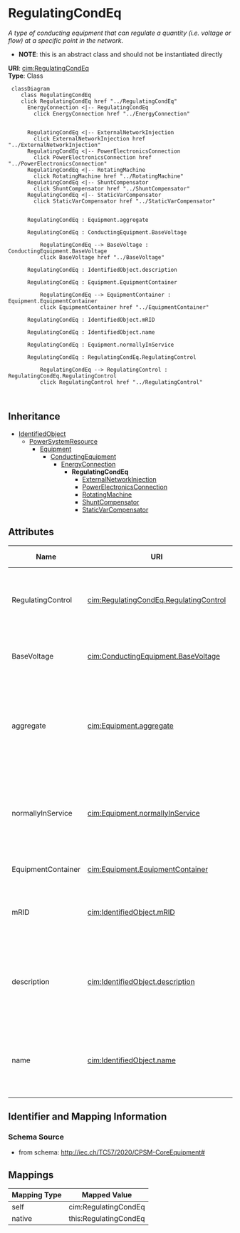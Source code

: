 # RegulatingCondEq


_A type of conducting equipment that can regulate a quantity (i.e. voltage or flow) at a specific point in the network._




* __NOTE__: this is an abstract class and should not be instantiated directly


**URI**: [cim:RegulatingCondEq](http://iec.ch/TC57/CIM100#RegulatingCondEq)<br />
**Type**: Class




```mermaid
 classDiagram
    class RegulatingCondEq
    click RegulatingCondEq href "../RegulatingCondEq"
      EnergyConnection <|-- RegulatingCondEq
        click EnergyConnection href "../EnergyConnection"
      

      RegulatingCondEq <|-- ExternalNetworkInjection
        click ExternalNetworkInjection href "../ExternalNetworkInjection"
      RegulatingCondEq <|-- PowerElectronicsConnection
        click PowerElectronicsConnection href "../PowerElectronicsConnection"
      RegulatingCondEq <|-- RotatingMachine
        click RotatingMachine href "../RotatingMachine"
      RegulatingCondEq <|-- ShuntCompensator
        click ShuntCompensator href "../ShuntCompensator"
      RegulatingCondEq <|-- StaticVarCompensator
        click StaticVarCompensator href "../StaticVarCompensator"
      
      
      RegulatingCondEq : Equipment.aggregate
        
      RegulatingCondEq : ConductingEquipment.BaseVoltage
        
          RegulatingCondEq --> BaseVoltage : ConductingEquipment.BaseVoltage
          click BaseVoltage href "../BaseVoltage"
        
      RegulatingCondEq : IdentifiedObject.description
        
      RegulatingCondEq : Equipment.EquipmentContainer
        
          RegulatingCondEq --> EquipmentContainer : Equipment.EquipmentContainer
          click EquipmentContainer href "../EquipmentContainer"
        
      RegulatingCondEq : IdentifiedObject.mRID
        
      RegulatingCondEq : IdentifiedObject.name
        
      RegulatingCondEq : Equipment.normallyInService
        
      RegulatingCondEq : RegulatingCondEq.RegulatingControl
        
          RegulatingCondEq --> RegulatingControl : RegulatingCondEq.RegulatingControl
          click RegulatingControl href "../RegulatingControl"
        
      
```





## Inheritance
* [IdentifiedObject](IdentifiedObject.md)
    * [PowerSystemResource](PowerSystemResource.md)
        * [Equipment](Equipment.md)
            * [ConductingEquipment](ConductingEquipment.md)
                * [EnergyConnection](EnergyConnection.md)
                    * **RegulatingCondEq**
                        * [ExternalNetworkInjection](ExternalNetworkInjection.md)
                        * [PowerElectronicsConnection](PowerElectronicsConnection.md)
                        * [RotatingMachine](RotatingMachine.md)
                        * [ShuntCompensator](ShuntCompensator.md)
                        * [StaticVarCompensator](StaticVarCompensator.md)



## Attributes


| Name | URI | Cardinality and Range | Description | Inheritance |
| ---  | --- | --- | --- | --- |
| RegulatingControl | [cim:RegulatingCondEq.RegulatingControl](http://iec.ch/TC57/CIM100#RegulatingCondEq.RegulatingControl) | 0..1 <br />  [RegulatingControl](RegulatingControl.md)  | The regulating control scheme in which this equipment participates | direct |
| BaseVoltage | [cim:ConductingEquipment.BaseVoltage](http://iec.ch/TC57/CIM100#ConductingEquipment.BaseVoltage) | 0..1 <br />  [BaseVoltage](BaseVoltage.md)  | Base voltage of this conducting equipment | [ConductingEquipment](ConductingEquipment.md) |
| aggregate | [cim:Equipment.aggregate](http://iec.ch/TC57/CIM100#Equipment.aggregate) | 0..1 <br />  boolean  | The aggregate flag provides an alternative way of representing an aggregated ... | [Equipment](Equipment.md) |
| normallyInService | [cim:Equipment.normallyInService](http://iec.ch/TC57/CIM100#Equipment.normallyInService) | 0..1 <br />  boolean  | Specifies the availability of the equipment under normal operating conditions | [Equipment](Equipment.md) |
| EquipmentContainer | [cim:Equipment.EquipmentContainer](http://iec.ch/TC57/CIM100#Equipment.EquipmentContainer) | 0..1 <br />  [EquipmentContainer](EquipmentContainer.md)  | Container of this equipment | [Equipment](Equipment.md) |
| mRID | [cim:IdentifiedObject.mRID](http://iec.ch/TC57/CIM100#IdentifiedObject.mRID) | 1 <br />  string  | Master resource identifier issued by a model authority | [IdentifiedObject](IdentifiedObject.md) |
| description | [cim:IdentifiedObject.description](http://iec.ch/TC57/CIM100#IdentifiedObject.description) | 0..1 <br />  string  | The description is a free human readable text describing or naming the object | [IdentifiedObject](IdentifiedObject.md) |
| name | [cim:IdentifiedObject.name](http://iec.ch/TC57/CIM100#IdentifiedObject.name) | 1 <br />  string  | The name is any free human readable and possibly non unique text naming the o... | [IdentifiedObject](IdentifiedObject.md) |









## Identifier and Mapping Information







### Schema Source


* from schema: http://iec.ch/TC57/2020/CPSM-CoreEquipment#





## Mappings

| Mapping Type | Mapped Value |
| ---  | ---  |
| self | cim:RegulatingCondEq |
| native | this:RegulatingCondEq |




